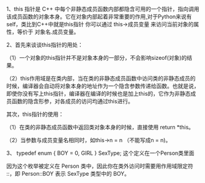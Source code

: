 1、this 指针是 C++ 中每个非静态成员函数内部都隐含可用的一个指针，指向调用该成员函数的对象本身。它在对象内部起着非常重要的作用,对于Python来说有self，类比到C++中就是this指针
你可以通过 this->成员变量 来访问当前对象的属性，等价于 对象名.成员变量。

2、首先来谈谈this指针的用处：

（1）一个对象的this指针并不是对象本身的一部分，不会影响sizeof(对象)的结果。

（2）this作用域是在类内部，当在类的非静态成员函数中访问类的非静态成员的时候，编译器会自动将对象本身的地址作为一个隐含参数传递给函数。也就是说，即使你没有写上this指针，编译器在编译的时候也是加上this的，它作为非静态成员函数的隐含形参，对各成员的访问均通过this进行。

其次，this指针的使用：

（1）在类的非静态成员函数中返回类对象本身的时候，直接使用 return *this。

（2）当参数与成员变量名相同时，如this->n = n （不能写成n = n)。

3、
typedef enum
{
    BOY = 0,
    GIRL
} SexType;
这个定义在一个Person类里面

因为这个枚举被定义在 Person 类中，因此你在类外访问时需要用作用域限定符 ::，即 Person::BOY 表示 SexType 类型中的 BOY。